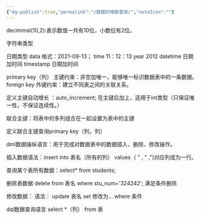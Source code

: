 ```yaml
---
{"dg-publish":true,"permalink":"/数据的增删查改/","noteIcon":""}
---
```


decimmal(10,2):表示数值一共有10位，小数位有2位。

字符串类型

日期类型
data  格式：2021-09-13；
time 11：12：13
year  2012
datetime   日期加时间
timestamp  日期加时间

primary key（列）  主键约束：非空加唯一，能够唯一标识数据表中的一条数据。
foreign key 外键约束：建立不同表之间的关联关系。

定义主键自动增长 ：auto_increment;
在主键后加上，适用于int类型（只保证唯一性，不保证连续性。）

联合主键：将表中的多列组合在一起设置为表中的主键

定义联合主键查询primary key（列，列）

dml数据操纵语言：用于完成对数据表中的数据插入、删除、修改操作。

插入数据语法：insert into 表名（所有的列）
values（  " ,  "  ,")对应列成为一行。

查询某个表所有数据：select* from students;

删除表数据
delete from 表名  where stu_num='324242';
满足条件删除

修改数据：
语法： update  表名 set 修改为... where  条件

dql数据查询语言
select *（列） from 表